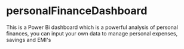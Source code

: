 # personalFinanceDashboard
This is a Power Bi dashboard which is a powerful analysis of personal finances, you can input your own data to manage personal expenses, savings and EMI's
